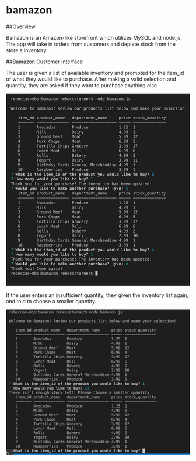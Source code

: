 # bamazon

##Overview

Bamazon is an Amazon-like storefront which utilizes MySQL and node.js. The app will take in orders from customers and deplete stock from the store's inventory.

##Bamazon Customer Interface

The user is given a list of available inventory and prompted for the item_id of what they would like to purchase. After making a valid selection and quantity, they are asked if they want to purchase anything else

![Alt Text](images/prompts.png)

If the user enters an insufficient quantity, they given the inventory list again, and told to choose a smaller quantity.

![Alt Text](images/insufficient-quantity.png)
